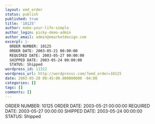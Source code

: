 ```yaml
---
layout: emd_order
status: publish
published: true
title: '10125'
author: make-your-life-simple
author_login: picky-demo-admin
author_email: admin@emarketdesign.com
excerpt: |-
  ORDER NUMBER: 10125
  ORDER DATE: 2003-05-21 00:00:00
  REQUIRED DATE: 2003-05-27 00:00:00
  SHIPPED DATE: 2003-05-24 00:00:00
  STATUS: Shipped
wordpress_id: 11322
wordpress_url: http://wordpressc.com/?emd_order=10125
date: 2003-05-28 00:45:00.000000000 -04:00
categories: []
tags: []
comments: []
---
```

ORDER NUMBER: 10125
ORDER DATE: 2003-05-21 00:00:00
REQUIRED DATE: 2003-05-27 00:00:00
SHIPPED DATE: 2003-05-24 00:00:00
STATUS: Shipped

